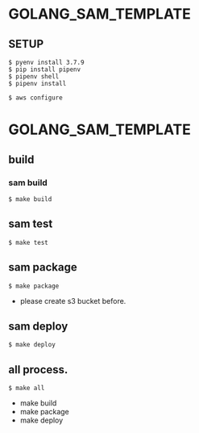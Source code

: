 # GOLANG_SAM_TEMPLATE
## SETUP
```
$ pyenv install 3.7.9
$ pip install pipenv
$ pipenv shell
$ pipenv install
 
$ aws configure
``` 

# GOLANG_SAM_TEMPLATE
## build

### sam build 
```
$ make build 
```

## sam test 
```
$ make test 
```


## sam package 
```
$ make package 
```
- please create s3 bucket before.

## sam deploy 
```
$ make deploy 
```

## all process. 
```
$ make all
```
* make build
* make package
* make deploy

